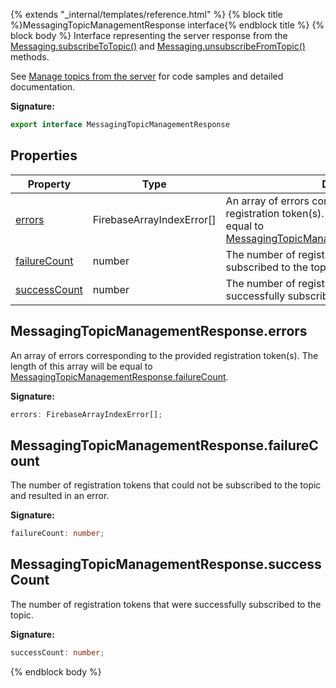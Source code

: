 {% extends "_internal/templates/reference.html" %}
{% block title %}MessagingTopicManagementResponse interface{% endblock title %}
{% block body %}
Interface representing the server response from the [Messaging.subscribeToTopic()](./firebase-admin.messaging.messaging.md#messagingsubscribetotopic) and [Messaging.unsubscribeFromTopic()](./firebase-admin.messaging.messaging.md#messagingunsubscribefromtopic) methods.

See [Manage topics from the server](https://firebase.google.com/docs/cloud-messaging/manage-topics) for code samples and detailed documentation.

<b>Signature:</b>

```typescript
export interface MessagingTopicManagementResponse 
```

## Properties

|  Property | Type | Description |
|  --- | --- | --- |
|  [errors](./firebase-admin.messaging.messagingtopicmanagementresponse.md#messagingtopicmanagementresponseerrors) | FirebaseArrayIndexError\[\] | An array of errors corresponding to the provided registration token(s). The length of this array will be equal to [MessagingTopicManagementResponse.failureCount](./firebase-admin.messaging.messagingtopicmanagementresponse.md#messagingtopicmanagementresponsefailurecount)<!-- -->. |
|  [failureCount](./firebase-admin.messaging.messagingtopicmanagementresponse.md#messagingtopicmanagementresponsefailurecount) | number | The number of registration tokens that could not be subscribed to the topic and resulted in an error. |
|  [successCount](./firebase-admin.messaging.messagingtopicmanagementresponse.md#messagingtopicmanagementresponsesuccesscount) | number | The number of registration tokens that were successfully subscribed to the topic. |

## MessagingTopicManagementResponse.errors

An array of errors corresponding to the provided registration token(s). The length of this array will be equal to [MessagingTopicManagementResponse.failureCount](./firebase-admin.messaging.messagingtopicmanagementresponse.md#messagingtopicmanagementresponsefailurecount)<!-- -->.

<b>Signature:</b>

```typescript
errors: FirebaseArrayIndexError[];
```

## MessagingTopicManagementResponse.failureCount

The number of registration tokens that could not be subscribed to the topic and resulted in an error.

<b>Signature:</b>

```typescript
failureCount: number;
```

## MessagingTopicManagementResponse.successCount

The number of registration tokens that were successfully subscribed to the topic.

<b>Signature:</b>

```typescript
successCount: number;
```
{% endblock body %}
